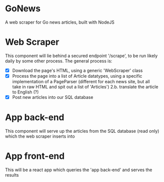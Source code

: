 # GoNews
A web scraper for Go news articles, built with NodeJS

# Web Scraper
This component will lie behind a secured endpoint '/scrape', to be run likely daily by some other process. The general process is:
- [x] Download the page's HTML, using a generic 'WebScraper' class
- [x] Process the page into a list of Article datatypes, using a specific implementation of a PageParser (different for each news site, but all take in raw HTML and spit out a list of 'Articles')
2.b. translate the article to English (?)
- [x] Post new articles into our SQL database

# App back-end
This component will serve up the articles from the SQL database (read only) which the web scraper inserts into

# App front-end
This will be a react app which queries the 'app back-end' and serves the results
